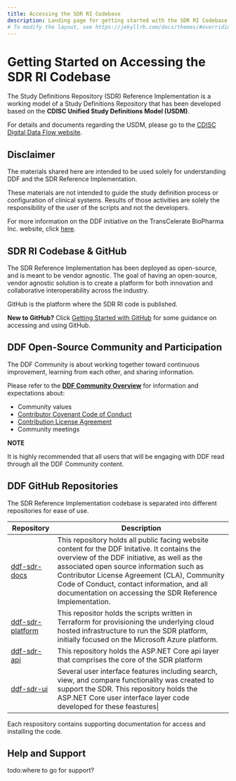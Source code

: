 ```yaml
---
title: Accessing the SDR RI Codebase
description: Landing page for getting started with the SDR RI Codebase and GitHub basics
# To modify the layout, see https://jekyllrb.com/docs/themes/#overriding-theme-defaults
---
```

# Getting Started on Accessing the SDR RI Codebase

The Study Definitions Repository (SDR) Reference Implementation is a working model of a Study Definitions Repository that has been developed based on the **CDISC Unified Study Definitions Model (USDM)**.  

For details and documents regarding the USDM, please go to the [CDISC Digital Data Flow website](https://www.cdisc.org/ddf).

## Disclaimer

The materials shared here are intended to be used solely for understanding DDF and the SDR Reference Implementation.

These materials are not intended to guide the study definition process or configuration of clinical systems. Results of those activities are solely the responsibility of the user of the scripts and not the developers.

For more information on the DDF initiative on the TransCelerate BioPharma Inc. website, click [here](https://www.transceleratebiopharmainc.com/initiatives/digital-data-flow/).

## SDR RI Codebase & GitHub

The SDR Reference Implementation has been deployed as open-source, and is meant to be vendor agnostic.  The goal of having an open-source, vendor agnostic solution is to create a platform for both innovation and collaborative interoperability across the industry.

GitHub is the platform where the SDR RI code is published.  

**New to GitHub?** Click [Getting Started with GitHub](github_support.md) for some guidance on accessing and using GitHub.  

## DDF Open-Source Community and Participation

The DDF Community is about working together toward continuous improvement, learning from each other, and sharing information.

Please refer to the **[DDF Community Overview](community.md)** for information and expectations about:

- Community values
- [Contributor Covenant Code of Conduct](CODE_OF_CONDUCT.md)
- [Contribution License Agreement](CONTRIBUTING.md)
- Community meetings  

**NOTE** 

It is highly recommended that all users that will be engaging with DDF read through all the DDF Community content. 

## DDF GitHub Repositories

The SDR Reference Implementation codebase is separated into different repositories for ease of use.

|Repository|Description|
|---|---|
|[ddf-sdr-docs](https://github.com/transceleratebiopharmainc/ddf-sdr-docs)|This repository holds all public facing website content for the DDF Initative. It contains the overview of the DDF initiative, as well as the associated open source information such as Contributor License Agreement (CLA), Community Code of Conduct, contact information, and all documentation on accessing the SDR Reference Implementation.|
|[ddf-sdr-platform](https://github.com/transceleratebiopharmainc/ddf-sdr-platform)| This repositor holds the scripts written in Terraform for provisioning the underlying cloud hosted infrastructure to run the SDR platform, initially focused on the Microsoft Azure platform.|
|[ddf-sdr-api](https://github.com/transceleratebiopharmainc/ddf-sdr-api)| This repository holds the ASP.NET Core api layer that comprises the core of the SDR platform|
|[ddf-sdr-ui](https://github.com/transceleratebiopharmainc/ddf-sdr-ui)| Several user interface features including search, view, and compare functionality was created to support the SDR.  This repository holds the ASP.NET Core user interface layer code developed for these feastures\|

Each respository contains supporting documentation for access and installing the code.

## Help and Support

todo:where to go for support?
